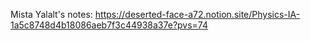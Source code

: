 Mista Yalalt's notes: https://deserted-face-a72.notion.site/Physics-IA-1a5c8748d4b18086aeb7f3c44938a37e?pvs=74
